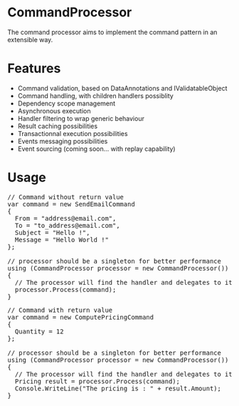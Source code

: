 CommandProcessor
================
The command processor aims to implement the command pattern in an extensible way. 


Features
========
* Command validation, based on DataAnnotations and IValidatableObject
* Command handling, with children handlers possiblity
* Dependency scope management
* Asynchronous execution
* Handler filtering to wrap generic behaviour
* Result caching possibilities
* Transactionnal execution possibilities
* Events messaging possibilities
* Event sourcing (coming soon... with replay capability)

Usage
=====
<pre>
// Command without return value
var command = new SendEmailCommand
{
  From = "address@email.com",
  To = "to_address@email.com",
  Subject = "Hello !",
  Message = "Hello World !"
};

// processor should be a singleton for better performance
using (CommandProcessor processor = new CommandProcessor())
{
  // The processor will find the handler and delegates to it the action
  processor.Process(command);
}
</pre>

<pre>
// Command with return value
var command = new ComputePricingCommand
{
  Quantity = 12  
};

// processor should be a singleton for better performance
using (CommandProcessor processor = new CommandProcessor())
{
  // The processor will find the handler and delegates to it the action 
  Pricing result = processor.Process<ComputePricingCommand, Pricing>(command);
  Console.WriteLine("The pricing is : " + result.Amount);
}
</pre>

